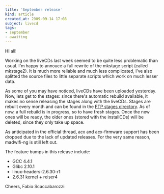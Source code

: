 ```yaml
---
title: 'September release'
kind: article
created_at: 2009-09-14 17:08
subject: livecd
tags:
- september
- awaiting
---
```

HI all\!

Working on the liveCDs last week seemed to be quite less problematic than usual\.
I\'m happy to annouce a full rewrite of the mkstage script \(called mkstage2\)\. It is much more reliable and much less complicated, I\'ve also splitted the source files to little separate scripts which work on much lesser data\.

As some of you may have noticed, liveCDs have been uploaded yesterday\. Now, lets get to the stages\: since there\'s automatic rebuild available, it makes no sense releasing the stages along with the liveCDs\. Stages are rebuilt every month and can be found in the [FTP stages directory](ftp://ftp.faskatech.net/stages/)\. As of now, a full rebuild is in progress, so to have fresh stages\. Once the new ones will be ready, the older ones \(stored with the installCDs\) will be deleted, since they only take up space\.

As anticipated in the official thread, acx and acx\-firmware support has been dropped due to the lack of updated releases\. For the very same reason, madwifi\-ng is still left out\.

The feature bumps in this release include\:

* GCC 4\.4\.1
* Glibc 2\.10\.1
* linux\-headers\-2\.6\.30\-r1
* 2\.6\.31 kernel + reiser4

Cheers,
Fabio Scaccabarozzi
